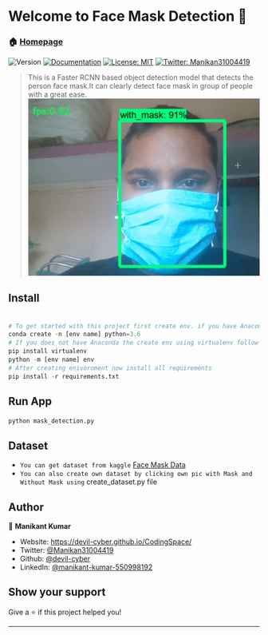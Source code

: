 # Welcome to Face Mask Detection 👋
### 🏠 [Homepage](https://github.com/devil-cyber/Mask-Detection)
![Version](https://img.shields.io/badge/version-1.0.0-blue.svg?cacheSeconds=2592000)
[![Documentation](https://img.shields.io/badge/documentation-yes-brightgreen.svg)](https://devil-cyber.github.io/CodingSpace/mask-detection/)
[![License: MIT](https://img.shields.io/badge/License-MIT-yellow.svg)](#)
[![Twitter: Manikan31004419](https://img.shields.io/twitter/follow/Manikan31004419.svg?style=social)](https://twitter.com/Manikan31004419)

> This is a Faster RCNN based object detection model that detects the person face mask.It can clearly detect face mask in group of people with a great ease.
![Demo](video.gif)

## Install

```python

# To get started with this project first create env. if you have Anaconda then create env using below command:
conda create -n [env name] python=3.6
# If you does not have Anaconda the create env using virtualenv follow below command:
pip install virtualenv
python -m [env name] env
# After creating enivornment now install all requirements
pip install -r requirements.txt

```


## Run App

```sh
python mask_detection.py
```
## Dataset
- `You can get dataset from kaggle` [Face Mask Data](https://www.kaggle.com/andrewmvd/face-mask-detection)
- `You can also create own dataset by clicking own pic with Mask and Without Mask using`  create_dataset.py file


## Author

👤 **Manikant Kumar**

* Website: https://devil-cyber.github.io/CodingSpace/
* Twitter: [@Manikan31004419](https://twitter.com/Manikan31004419)
* Github: [@devil-cyber](https://github.com/devil-cyber)
* LinkedIn: [@manikant-kumar-550998192](https://linkedin.com/in/manikant-kumar-550998192)

## Show your support

Give a ⭐️ if this project helped you!


***
 
